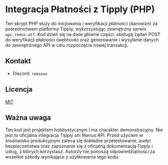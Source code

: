 # Integracja Płatności z Tipply (PHP)
Ten skrypt PHP służy do inicjowania i weryfikacji płatności (darowizn) za pośrednictwem platformy Tipply, wykorzystując zewnętrzny serwis `api.remus.wtf`. Kod dzieli się na dwie główne części: obsługę żądań POST do weryfikacji płatności (webhook) oraz generowanie i wysyłanie danych do zewnętrznego API w celu rozpoczęcia nowej transakcji.

## Kontakt
- Discord: `remsooo`

## Licencja
[MIT](https://choosealicense.com/licenses/mit/)

## Ważna uwaga
Ten kod jest projektem hobbystycznym i ma charakter demonstracyjny. Nie jest to oficjalna integracja Tipply ani Remus API. Przed użyciem w środowisku produkcyjnym zaleca się dokładne przetestowanie, audyt bezpieczeństwa oraz zapoznanie się z oficjalną dokumentacją Tipply i usług, z których korzystasz. Autorzy nie ponoszą odpowiedzialności za wszelkie szkody wynikające z użytkowania tego kodu.
